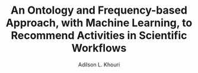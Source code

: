 ---
paperId: 3
author: Adilson L. Khouri
publicationauthor: Khouri, A. L.
title: An Ontology and Frequency-based Approach, with Machine Learning, to Recommend Activities in Scientific Workflows
pdf: --
poster: --
alt: --
type: Poster
topic: FAT
link: --
conference: neurips
year: 2019
tags: neurips-2019
location: Vancouver, Canada
---